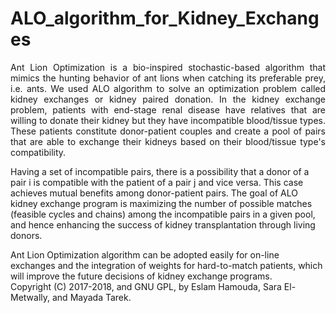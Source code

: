 # ALO_algorithm_for_Kidney_Exchanges
<p align="justify">
Ant Lion Optimization is a bio-inspired stochastic-based algorithm that mimics the hunting behavior of ant lions when catching its preferable prey, i.e. ants. We used ALO algorithm to solve an optimization problem called kidney exchanges or kidney paired donation. In the kidney exchange problem, patients with end-stage renal disease have relatives that are willing to donate their kidney but they have incompatible blood/tissue types. These patients constitute donor-patient couples and create a pool of pairs that are able to exchange their kidneys based on their blood/tissue type's compatibility.

Having a set of incompatible pairs, there is a possibility that a donor of a pair i is compatible with the patient of a pair j and vice versa. This case achieves mutual benefits among donor-patient pairs. The goal of ALO kidney exchange program is maximizing the number of possible matches (feasible cycles and chains) among the incompatible pairs in a given pool, and hence enhancing the success of kidney transplantation through living donors. 

Ant Lion Optimization algorithm can be adopted easily for on-line exchanges and the integration of weights for hard-to-match patients, which will improve the future decisions of kidney exchange programs.
<br>
Copyright (C) 2017-2018, and GNU GPL, by Eslam Hamouda, Sara El-Metwally, and Mayada Tarek. </p>
